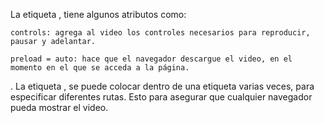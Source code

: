 La etiqueta <!--  <video> -->, tiene algunos atributos como: 


    controls: agrega al video los controles necesarios para reproducir, pausar y adelantar.

    preload = auto: hace que el navegador descargue el video, en el momento en el que se acceda a la página.

.
La etiqueta <!--  <source> -->, se puede colocar dentro de una etiqueta <!--  <video> --> varias veces, para especificar diferentes rutas. Esto para asegurar que cualquier navegador pueda mostrar el video.
